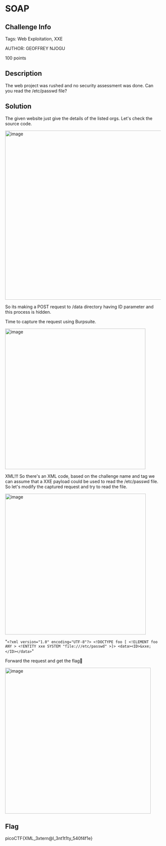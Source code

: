 # SOAP

## Challenge Info 

Tags: Web Exploitation, XXE

AUTHOR: GEOFFREY NJOGU

100 points

## Description
The web project was rushed and no security assessment was done. Can you read the /etc/passwd file?

## Solution 

The given website just give the details of the listed orgs. Let's check the source code. 

<img width="546" alt="image" src="https://user-images.githubusercontent.com/66155978/225885923-690ce079-1509-482c-8f34-97572f663f42.png">

So its making a POST request to /data directory having ID parameter and this process is hidden. 

Time to capture the request using Burpsuite. 

<img width="454" alt="image" src="https://user-images.githubusercontent.com/66155978/225886241-f1e1283e-03ff-4eed-a86d-7cf6c47b6e18.png">

XML!!! So there's an XML code, based on the challenge name and tag we can assume that a XXE payload could be used to read the /etc/passwd file. 
So let's modify the captured request and try to read the file. 

<img width="455" alt="image" src="https://user-images.githubusercontent.com/66155978/225886826-47fde5e9-e47e-4829-86ea-44d05da725f4.png">

"`<?xml version="1.0" encoding="UTF-8"?> <!DOCTYPE foo [ <!ELEMENT foo ANY > <!ENTITY xxe SYSTEM "file:///etc/passwd" >]> <data><ID>&xxe;</ID></data>`"


Forward the request and get the flag🚩

<img width="471" alt="image" src="https://user-images.githubusercontent.com/66155978/225888240-a6c23641-3560-4ba2-ac55-bbb2d58d2079.png">


## Flag

picoCTF{XML_3xtern@l_3nt1t1ty_540f4f1e} 
